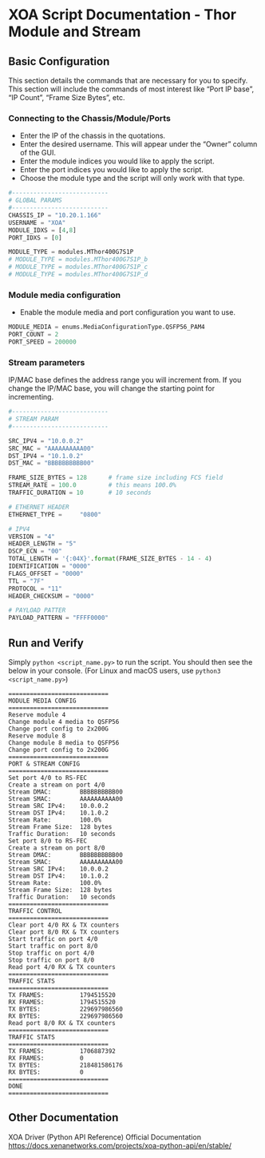 # XOA Script Documentation - Thor Module and Stream

## Basic Configuration
This section details the commands that are necessary for you to specify. This section will include the commands of most interest like “Port IP base”, “IP Count”, “Frame Size Bytes”, etc.

### Connecting to the Chassis/Module/Ports
 
* Enter the IP of the chassis in the quotations.
* Enter the desired username. This will appear under the “Owner” column of the GUI.
* Enter the module indices you would like to apply the script.
* Enter the port indices you would like to apply the script.
* Choose the module type and the script will only work with that type.

```python
#---------------------------
# GLOBAL PARAMS
#---------------------------
CHASSIS_IP = "10.20.1.166"
USERNAME = "XOA"
MODULE_IDXS = [4,8]
PORT_IDXS = [0]

MODULE_TYPE = modules.MThor400G7S1P
# MODULE_TYPE = modules.MThor400G7S1P_b
# MODULE_TYPE = modules.MThor400G7S1P_c
# MODULE_TYPE = modules.MThor400G7S1P_d
```

### Module media configuration

* Enable the module media and port configuration you want to use.

```python
MODULE_MEDIA = enums.MediaConfigurationType.QSFP56_PAM4
PORT_COUNT = 2
PORT_SPEED = 200000
```

### Stream parameters
 
IP/MAC base defines the address range you will increment from. If you change the IP/MAC base, you will change the starting point for incrementing. 

```python
#---------------------------
# STREAM PARAM
#---------------------------

SRC_IPV4 = "10.0.0.2"
SRC_MAC = "AAAAAAAAAA00"
DST_IPV4 = "10.1.0.2"
DST_MAC = "BBBBBBBBBB00"

FRAME_SIZE_BYTES = 128      # frame size including FCS field
STREAM_RATE = 100.0         # this means 100.0%
TRAFFIC_DURATION = 10       # 10 seconds

# ETHERNET HEADER
ETHERNET_TYPE =     "0800"

# IPV4
VERSION = "4"
HEADER_LENGTH = "5"
DSCP_ECN = "00"
TOTAL_LENGTH = '{:04X}'.format(FRAME_SIZE_BYTES - 14 - 4)
IDENTIFICATION = "0000"
FLAGS_OFFSET = "0000"
TTL = "7F"
PROTOCOL = "11"
HEADER_CHECKSUM = "0000"

# PAYLOAD PATTER
PAYLOAD_PATTERN = "FFFF0000"
```

## Run and Verify
Simply `python <script_name.py>` to run the script. You should then see the below in your console. (For Linux and macOS users, use `python3 <script_name.py>`)
```
============================
MODULE MEDIA CONFIG
============================
Reserve module 4
Change module 4 media to QSFP56
Change port config to 2x200G
Reserve module 8
Change module 8 media to QSFP56
Change port config to 2x200G
============================
PORT & STREAM CONFIG
============================
Set port 4/0 to RS-FEC
Create a stream on port 4/0
Stream DMAC:        BBBBBBBBBB00
Stream SMAC:        AAAAAAAAAA00
Stream SRC IPv4:    10.0.0.2
Stream DST IPv4:    10.1.0.2
Stream Rate:        100.0%
Stream Frame Size:  128 bytes
Traffic Duration:   10 seconds
Set port 8/0 to RS-FEC
Create a stream on port 8/0
Stream DMAC:        BBBBBBBBBB00
Stream SMAC:        AAAAAAAAAA00
Stream SRC IPv4:    10.0.0.2
Stream DST IPv4:    10.1.0.2
Stream Rate:        100.0%
Stream Frame Size:  128 bytes
Traffic Duration:   10 seconds
============================
TRAFFIC CONTROL
============================
Clear port 4/0 RX & TX counters
Clear port 8/0 RX & TX counters
Start traffic on port 4/0
Start traffic on port 8/0
Stop traffic on port 4/0
Stop traffic on port 8/0
Read port 4/0 RX & TX counters
============================
TRAFFIC STATS
============================
TX FRAMES:          1794515520
RX FRAMES:          1794515520
TX BYTES:           229697986560
RX BYTES:           229697986560
Read port 8/0 RX & TX counters
============================
TRAFFIC STATS
============================
TX FRAMES:          1706887392
RX FRAMES:          0
TX BYTES:           218481586176
RX BYTES:           0
============================
DONE
============================
```

## Other Documentation
XOA Driver (Python API Reference) Official Documentation
https://docs.xenanetworks.com/projects/xoa-python-api/en/stable/ 


